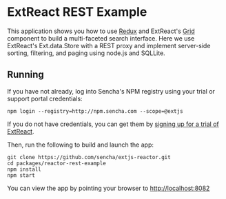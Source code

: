 # ExtReact REST Example

This application shows you how to use [Redux](http://redux.js.org/) and ExtReact's [Grid](http://docs.sencha.com/extreact/6.5.0/modern/Ext.grid.Grid.html) component to build a multi-faceted search interface. Here we use ExtReact's Ext.data.Store with a REST proxy and implement server-side sorting, filtering, and paging using 
node.js and SQLLite.

## Running

If you have not already, log into Sencha's NPM registry using your trial or support portal credentials:

```
npm login --registry=http://npm.sencha.com --scope=@extjs
```

If you do not have credentials, you can get them by [signing up for a trial of ExtReact](https://www.sencha.com/products/extreact/evaluate/).

Then, run the following to build and launch the app:

```
git clone https://github.com/sencha/extjs-reactor.git
cd packages/reactor-rest-example
npm install
npm start
```

You can view the app by pointing your browser to [http://localhost:8082](http://localhost:8082)
